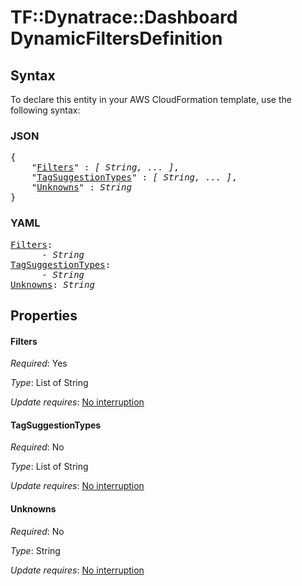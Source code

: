 # TF::Dynatrace::Dashboard DynamicFiltersDefinition

## Syntax

To declare this entity in your AWS CloudFormation template, use the following syntax:

### JSON

<pre>
{
    "<a href="#filters" title="Filters">Filters</a>" : <i>[ String, ... ]</i>,
    "<a href="#tagsuggestiontypes" title="TagSuggestionTypes">TagSuggestionTypes</a>" : <i>[ String, ... ]</i>,
    "<a href="#unknowns" title="Unknowns">Unknowns</a>" : <i>String</i>
}
</pre>

### YAML

<pre>
<a href="#filters" title="Filters">Filters</a>: <i>
      - String</i>
<a href="#tagsuggestiontypes" title="TagSuggestionTypes">TagSuggestionTypes</a>: <i>
      - String</i>
<a href="#unknowns" title="Unknowns">Unknowns</a>: <i>String</i>
</pre>

## Properties

#### Filters

_Required_: Yes

_Type_: List of String

_Update requires_: [No interruption](https://docs.aws.amazon.com/AWSCloudFormation/latest/UserGuide/using-cfn-updating-stacks-update-behaviors.html#update-no-interrupt)

#### TagSuggestionTypes

_Required_: No

_Type_: List of String

_Update requires_: [No interruption](https://docs.aws.amazon.com/AWSCloudFormation/latest/UserGuide/using-cfn-updating-stacks-update-behaviors.html#update-no-interrupt)

#### Unknowns

_Required_: No

_Type_: String

_Update requires_: [No interruption](https://docs.aws.amazon.com/AWSCloudFormation/latest/UserGuide/using-cfn-updating-stacks-update-behaviors.html#update-no-interrupt)

